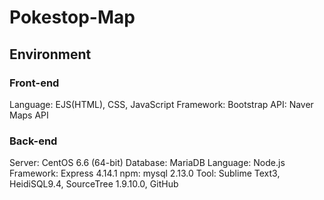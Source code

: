 # Pokestop-Map

## Environment
### Front-end
Language: EJS(HTML), CSS, JavaScript
Framework: Bootstrap
API: Naver Maps API

### Back-end
Server: CentOS 6.6 (64-bit)
Database: MariaDB
Language: Node.js
Framework: Express 4.14.1
npm: mysql 2.13.0
Tool: Sublime Text3, HeidiSQL9.4, SourceTree 1.9.10.0, GitHub
